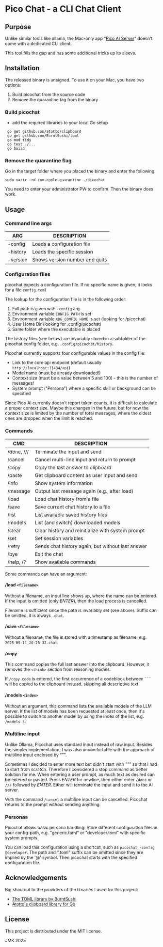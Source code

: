 # Pico Chat - a CLI Chat Client

## Purpose
Unlike similar tools like ollama, the Mac-only app "[Pico AI Server](https://picogpt.app/)" doesn't come with a dedicated CLI client.

This tool fills the gap and has some additional tricks up its sleeve.

## Installation

The released binary is unsigned. To use it on your Mac, you have two options:

 1. Build picochat from the source code
 2. Remove the quarantine tag from the binary

### Build picochat

 * add the required libraries to your local Go setup

 ```
  go get github.com/atotto/clipboard
  go get github.com/BurntSushi/toml
  go mod tidy
  go test ./...
  go build
 ```

### Remove the quarantine flag

Go in the target folder where you placed the binary and enter the following:

`sudo xattr -rd com.apple.quarantine ./picochat`

You need to enter your administrator PW to confirm. Then the binary does work.

## Usage

### Command line args

| ARG      | DESCRIPTION                    |
| -------- | ------------------------------ |
| -config  | Loads a configuration file     |
| -history | Loads the specific session     |
| -version | Shows version number and quits |

### Configuration files

picochat expects a configuration file. If no specific name is given, it looks for a file `config.toml`

The lookup for the configuration file is in the following order:

 1. Full path is given with `-config` arg
 2. Environment variable `CONFIG_PATH` is set
 3. Environment variable  `XDG_CONFIG_HOME` is set (looking for /picochat)
 4. User Home Dir (looking for .config/picochat)
 5. Same folder where the executable is placed

The history files (see below) are invariably stored in a subfolder of the picochat config folder, e.g. `.config/picochat/history`.

Picochat currently supports four configurable values in the config file:

 * Link to the core api endpoint (default usually `http://localhost:11434/api`)
 * Model name (must be already downloaded!)
 * Context size (must be a value between 5 and 100) - this is the number of messages!
 * System prompt ("Persona") where a specific skill or background can be specified

Since Pico AI currently doesn't report token counts, it is difficult to calculate a proper context size. Maybe this changes in the future, but for now the context size is limited by the number of total messages, where the oldest ones are dropped when the limit is reached.

### Commands

| CMD        | DESCRIPTION |
| ---------- | ------------------------------------------------- |
| /done, /// | Terminate the input and send |
| /cancel    | Cancel multi-line input and return to prompt |
| /copy      | Copy the last answer to clipboard |
| /paste     | Get clipboard content as user input and send |
| /info      | Show system information |
| /message   | Output last message again (e.g., after load) |
| /load      | Load chat history from a file |
| /save      | Save current chat history to a file |
| /list      | List available saved history files |
| /models    | List (and switch) downloaded models |
| /clear     | Clear history and reinitialize with system prompt |
| /set       | Set session variables |
| /retry     | Sends chat history again, but without last answer |
| /bye       | Exit the chat |
| /help, /?  | Show available commands |

Some commands can have an argument:

#### /load `<filename>`

Without a filename, an input line shows up, where the name can be entered. If the input is omitted (only _ENTER_), then the load process is cancelled.

Filename is sufficient since the path is invariably set (see above). Suffix can be omitted, it is always `.chat`.

#### /save `<filename>`

Without a filename, the file is stored with a timestamp as filename, e.g. `2025-05-11_20-26-32.chat`.


#### /copy

This command copies the full last answer into the clipboard. However, it removes the `<think>` section from reasoning models.

If `/copy code` is entered, the first occurrence of a codeblock between ` ``` ` will be copied to the clipboard instead, skipping all descriptive text.

#### /models `<index>`

Without an argument, this command lists the available models of the LLM server. If the list of models has been requested at least once, then it's possible to switch to another model by using the index of the list, e.g. `/models 3`.

### Multiline input
Unlike Ollama, Picochat uses standard input instead of raw input. Besides the simpler implementation, I was also uncomfortable with the approach of multiline input enclosed by """.

Sometimes I decided to enter more text but didn't start with """ so that I had to start from scratch. Therefore I considered a stop command as better solution for me. When entering a user prompt, as much text as desired can be entered or pasted. Press _ENTER_ for newline, then either enter `/done` or `///` followed by _ENTER_. Either will terminate the input and send it to the AI server.

With the command `/cancel` a multiline input can be cancelled. Picochat returns to the prompt without sending anything.

### Personas

Picochat allows basic persona handling: Store different configuration files in your config-path, e.g. "generic.toml" or "developer.toml" with specific system prompts.

You can load this configuration using a shortcut, such as `picochat -config @developer`. The path and ".toml" suffix can be omitted since they are implied by the '@' symbol. Then picochat starts with the specified configuration file.


## Acknowledgements

Big shoutout to the providers of the libraries I used for this project:

 * [The TOML library by BurntSushi](https://github.com/BurntSushi/toml)
 * [Atotto's clipboard library for Go](https://github.com/atotto/clipboard)


## License

This project is distributed under the MIT license.

JMK 2025
